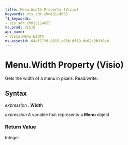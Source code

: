 ```yaml
---
title: Menu.Width Property (Visio)
keywords: vis_sdr.chm13114655
f1_keywords:
- vis_sdr.chm13114655
ms.prod: VISIO
api_name:
- Visio.Menu.Width
ms.assetid: 64af17f0-9915-c65b-df69-dc02c2b338ab
---
```



# Menu.Width Property (Visio)

Gets the width of a menu in pixels. Read/write.


## Syntax

 _expression_ . **Width**

 _expression_ A variable that represents a **Menu** object.


### Return Value

Integer


